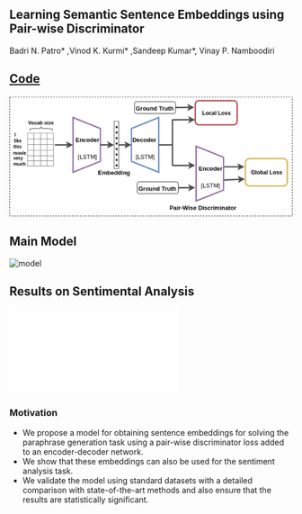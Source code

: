 ## Learning Semantic Sentence Embeddings using Pair-wise Discriminator
Badri N. Patro* ,Vinod K. Kurmi* ,Sandeep Kumar*, Vinay P. Namboodiri

## [Code](https://github.com/badripatro/PQG/)



![Result](intro.png) 

## Main Model
![model](maia.png) 

## Results on Sentimental Analysis
![Resul](results.pdf) 




### Motivation
-   We propose a model for obtaining sentence embeddings for solving the paraphrase generation task using a pair-wise discriminator loss added to an encoder-decoder network.
-   We show that these embeddings can also be used for the sentiment analysis task.
-   We validate the model using standard datasets with a detailed comparison with state-of-the-art methods and also ensure that the results are statistically significant.

